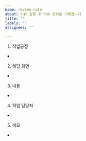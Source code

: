 ```yaml
---
name: review note
about: 리뷰 실행 후 이슈 단위로 기록합니다
title: ''
labels: ''
assignees: ''

---
```


1. 작업공정
 +
2. 해당 화면
 +
3. 내용
 +
4. 작업 담당자
 +
5. 메모
 +
